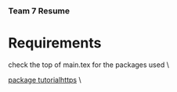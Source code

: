 ### Team 7 Resume

# Requirements
check the top of main.tex for the packages used \\

[package tutorialhttps](https://www.latex-tutorial.com/tutorials/packages/) \\
